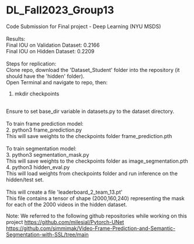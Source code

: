 # DL_Fall2023_Group13
 Code Submission for Final project - Deep Learning (NYU MSDS)
<br><br>
Results:<br> 
Final IOU on Validation Dataset: 0.2166<br>
Final IOU on Hidden Dataset: 0.2209
<br><br>
Steps for replication:<br>
Clone repo, download the 'Dataset_Student' folder into the repository (it should have the 'hidden' folder).<br>
Open Terminal and navigate to repo, then:<br>
1. mkdir checkpoints<br>
<br>
Ensure to set base_dir variable in datasets.py to the dataset directory.<br>
<br>
To train frame prediction model:<br>
2. python3 frame_prediction.py <br>
This will save weights to the checkpoints folder frame_prediction.pth<br>
<br>
To train segmentation model:<br>
3. python3 segmentation_mask.py<br>
This will save weights to the checkpoints folder as image_segmentation.pth<br>
4. python3 hidden_eval.py<br>
This will load weights from checkpoints folder and run inference on the hidden/test set.<br>
<br>
This will create a file 'leaderboard_2_team_13.pt'<br>
This file contains a tensor of shape (2000,160,240) representing the mask for each of the 2000 videos in the hidden dataset.

Note: We referred to the following github repositories while working on this project
https://github.com/milesial/Pytorch-UNet
https://github.com/simmimak/Video-Frame-Prediction-and-Semantic-Segmentation-with-SSL/tree/main

